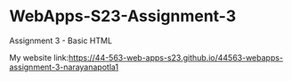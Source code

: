 # WebApps-S23-Assignment-3
Assignment 3 - Basic HTML  

My website link:<https://44-563-web-apps-s23.github.io/44563-webapps-assignment-3-narayanapotla1>
